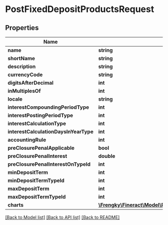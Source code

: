 # PostFixedDepositProductsRequest

## Properties
Name | Type | Description | Notes
------------ | ------------- | ------------- | -------------
**name** | **string** |  | [optional] 
**shortName** | **string** |  | [optional] 
**description** | **string** |  | [optional] 
**currencyCode** | **string** |  | [optional] 
**digitsAfterDecimal** | **int** |  | [optional] 
**inMultiplesOf** | **int** |  | [optional] 
**locale** | **string** |  | [optional] 
**interestCompoundingPeriodType** | **int** |  | [optional] 
**interestPostingPeriodType** | **int** |  | [optional] 
**interestCalculationType** | **int** |  | [optional] 
**interestCalculationDaysInYearType** | **int** |  | [optional] 
**accountingRule** | **int** |  | [optional] 
**preClosurePenalApplicable** | **bool** |  | [optional] 
**preClosurePenalInterest** | **double** |  | [optional] 
**preClosurePenalInterestOnTypeId** | **int** |  | [optional] 
**minDepositTerm** | **int** |  | [optional] 
**minDepositTermTypeId** | **int** |  | [optional] 
**maxDepositTerm** | **int** |  | [optional] 
**maxDepositTermTypeId** | **int** |  | [optional] 
**charts** | [**\Frengky\Fineract\Model\PostFixedDepositProductsCharts[]**](PostFixedDepositProductsCharts.md) |  | [optional] 

[[Back to Model list]](../../README.md#documentation-for-models) [[Back to API list]](../../README.md#documentation-for-api-endpoints) [[Back to README]](../../README.md)

